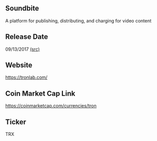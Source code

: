 ## Soundbite

A platform for publishing, distributing, and charging for video content

## Release Date

09/13/2017 [(src)](https://coinmarketcap.com/currencies/tron)

## Website

https://tronlab.com/

## Coin Market Cap Link

https://coinmarketcap.com/currencies/tron

## Ticker

TRX

